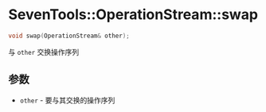 # SevenTools::OperationStream::swap

```cpp
void swap(OperationStream& other);
```

与 `other` 交换操作序列

## 参数

- `other` \- 要与其交换的操作序列